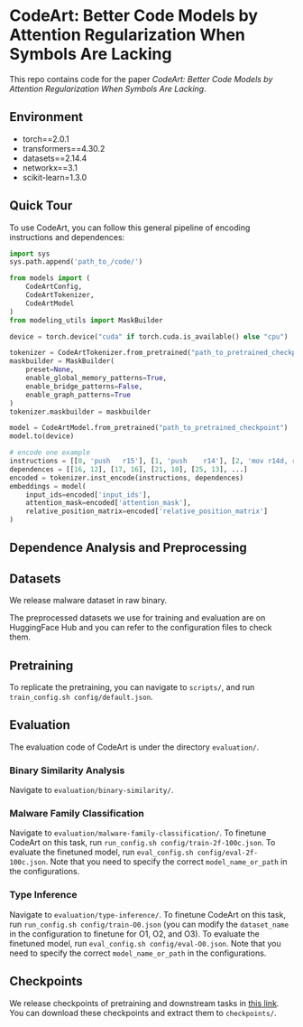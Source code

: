 # CodeArt: Better Code Models by Attention Regularization When Symbols Are Lacking

This repo contains code for the paper *CodeArt: Better Code Models by Attention Regularization When Symbols Are Lacking*.

## Environment

- torch==2.0.1
- transformers==4.30.2
- datasets==2.14.4
- networkx==3.1
- scikit-learn=1.3.0

## Quick Tour

To use CodeArt, you can follow this general pipeline of encoding instructions and dependences:

```python
import sys
sys.path.append('path_to_/code/')

from models import (
    CodeArtConfig,
    CodeArtTokenizer,
    CodeArtModel
)
from modeling_utils import MaskBuilder

device = torch.device("cuda" if torch.cuda.is_available() else "cpu")

tokenizer = CodeArtTokenizer.from_pretrained("path_to_pretrained_checkpoint")
maskbuilder = MaskBuilder(
    preset=None,
    enable_global_memory_patterns=True,
    enable_bridge_patterns=False,
    enable_graph_patterns=True
)
tokenizer.maskbuilder = maskbuilder

model = CodeArtModel.from_pretrained("path_to_pretrained_checkpoint")
model.to(device)

# encode one example
instructions = [[0, 'push   r15'], [1, 'push    r14'], [2, 'mov r14d, r9d'], ...]
dependences = [[16, 12], [17, 16], [21, 10], [25, 13], ...]
encoded = tokenizer.inst_encode(instructions, dependences)
embeddings = model(
    input_ids=encoded['input_ids'],
    attention_mask=encoded['attention_mask'],
    relative_position_matrix=encoded['relative_position_matrix']
)
```

## Dependence Analysis and Preprocessing

## Datasets

We release malware dataset in raw binary.

The preprocessed datasets we use for training and evaluation are on HuggingFace Hub and you can refer to the configuration files to check them.

## Pretraining

To replicate the pretraining, you can navigate to `scripts/`, and run `train_config.sh config/default.json`.

## Evaluation

The evaluation code of CodeArt is under the directory `evaluation/`.

### Binary Similarity Analysis

Navigate to `evaluation/binary-similarity/`.

### Malware Family Classification

Navigate to `evaluation/malware-family-classification/`. To finetune CodeArt on this task, run `run_config.sh config/train-2f-100c.json`. To evaluate the finetuned model, run `eval_config.sh config/eval-2f-100c.json`. Note that you need to specify the correct `model_name_or_path` in the configurations.

### Type Inference

Navigate to `evaluation/type-inference/`. To finetune CodeArt on this task, run `run_config.sh config/train-O0.json` (you can modify the `dataset_name` in the configuration to finetune for O1, O2, and O3). To evaluate the finetuned model, run `eval_config.sh config/eval-O0.json`. Note that you need to specify the correct `model_name_or_path` in the configurations.

## Checkpoints

We release checkpoints of pretraining and downstream tasks in [this link](https://drive.google.com/drive/folders/1PwNLmWmjXYH8ZYYtD7HmOtMybvpTBMRp?usp=sharing). You can download these checkpoints and extract them to `checkpoints/`.